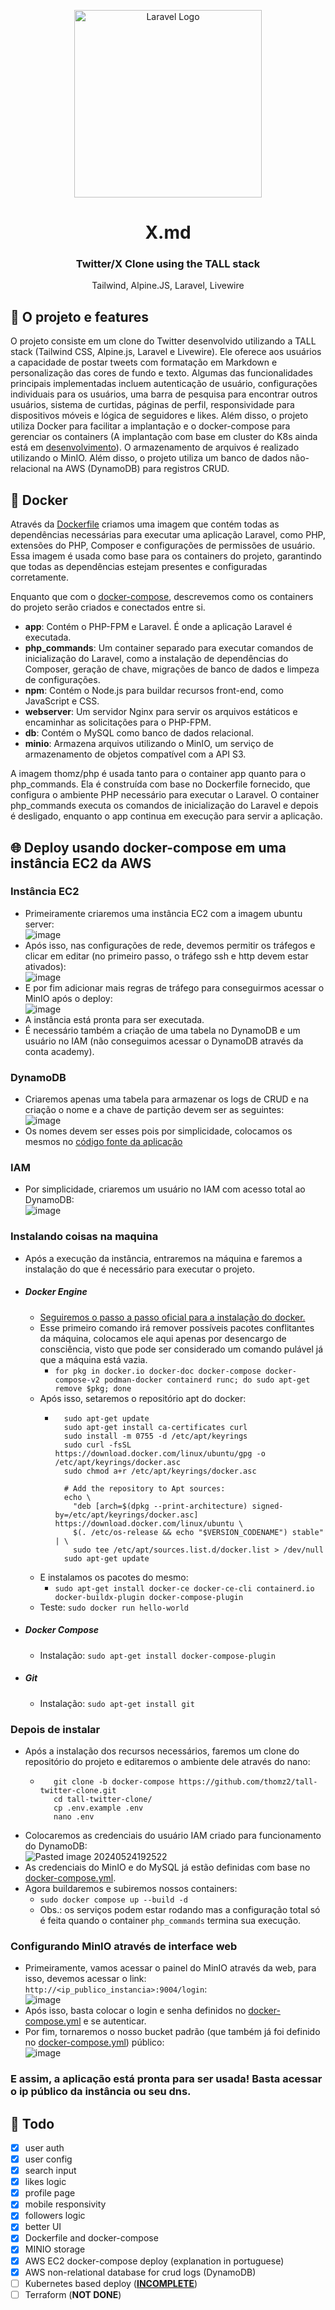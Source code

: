<p align="center"><a href="https://laravel.com" target="_blank"><img src="https://raw.githubusercontent.com/laravel/art/master/logo-lockup/5%20SVG/2%20CMYK/1%20Full%20Color/laravel-logolockup-cmyk-red.svg" width="300" alt="Laravel Logo"></a></p>

<div align="center">   
    <h1>X.md</h1>
    <h3>Twitter/X Clone using the TALL stack</h3>
    <p color="gray">Tailwind, Alpine.JS, Laravel, Livewire</p>
</div>

## 👋 O projeto e features

O projeto consiste em um clone do Twitter desenvolvido utilizando a TALL stack (Tailwind CSS, Alpine.js, Laravel e Livewire). Ele oferece aos usuários a capacidade de postar tweets com formatação em Markdown e personalização das cores de fundo e texto. Algumas das funcionalidades principais implementadas incluem autenticação de usuário, configurações individuais para os usuários, uma barra de pesquisa para encontrar outros usuários, sistema de curtidas, páginas de perfil, responsividade para dispositivos móveis e lógica de seguidores e likes. Além disso, o projeto utiliza Docker para facilitar a implantação e o docker-compose para gerenciar os containers (A implantação com base em cluster do K8s ainda está em [desenvolvimento](https://github.com/thomz2/tall-twitter-clone/tree/docker-compose/k8s)). O armazenamento de arquivos é realizado utilizando o MinIO. Além disso, o projeto utiliza um banco de dados não-relacional na AWS (DynamoDB) para registros CRUD.

## 🐳 Docker

Através da [Dockerfile](https://github.com/thomz2/tall-twitter-clone/blob/docker-compose/Dockerfile) criamos uma imagem que contém todas as dependências necessárias para executar uma aplicação Laravel, como PHP, extensões do PHP, Composer e configurações de permissões de usuário. Essa imagem é usada como base para os containers do projeto, garantindo que todas as dependências estejam presentes e configuradas corretamente.<br>

Enquanto que com o [docker-compose](https://github.com/thomz2/tall-twitter-clone/blob/docker-compose/docker-compose.yml), descrevemos como os containers do projeto serão criados e conectados entre si.
- **app**: Contém o PHP-FPM e Laravel. É onde a aplicação Laravel é executada.
- **php_commands**: Um container separado para executar comandos de inicialização do Laravel, como a instalação de dependências do Composer, geração de chave, migrações de banco de dados e limpeza de configurações.
- **npm**: Contém o Node.js para buildar recursos front-end, como JavaScript e CSS.
- **webserver**: Um servidor Nginx para servir os arquivos estáticos e encaminhar as solicitações para o PHP-FPM.
- **db**: Contém o MySQL como banco de dados relacional.
- **minio**: Armazena arquivos utilizando o MinIO, um serviço de armazenamento de objetos compatível com a API S3.

A imagem thomz/php é usada tanto para o container app quanto para o php_commands. Ela é construída com base no Dockerfile fornecido, que configura o ambiente PHP necessário para executar o Laravel. O container php_commands executa os comandos de inicialização do Laravel e depois é desligado, enquanto o app continua em execução para servir a aplicação.

## 🌐 Deploy usando docker-compose em uma instância EC2 da AWS

### Instância EC2
- Primeiramente criaremos uma instância EC2 com a imagem ubuntu server:<br>![image](https://github.com/thomz2/tall-twitter-clone/assets/82160387/ba9edce1-c492-45fe-88e3-fcad88039959)
- Após isso, nas configurações de rede, devemos permitir os tráfegos e clicar em editar (no primeiro passo, o tráfego ssh e http devem estar ativados):<br>![image](https://github.com/thomz2/tall-twitter-clone/assets/82160387/7c10da2a-85a0-464b-b720-305c69b3b933)
- E por fim adicionar mais regras de tráfego para conseguirmos acessar o MinIO após o deploy:<br>![image](https://github.com/thomz2/tall-twitter-clone/assets/82160387/4f4bddc5-fd68-48e3-96b7-6363680e0863)
- A instância está pronta para ser executada.
- É necessário também a criação de uma tabela no DynamoDB e um usuário no IAM (não conseguimos acessar o DynamoDB através da conta academy).

### DynamoDB
- Criaremos apenas uma tabela para armazenar os logs de CRUD e na criação o nome e a chave de partição devem ser as seguintes:<br>![image](https://github.com/thomz2/tall-twitter-clone/assets/82160387/c16c8c55-8acc-4ba0-b0ec-70a920654db6)
- Os nomes devem ser esses pois por simplicidade, colocamos os mesmos no [código fonte da aplicação](https://github.com/thomz2/tall-twitter-clone/blob/docker-compose/app/Observers/UserObserver.php)

### IAM
- Por simplicidade, criaremos um usuário no IAM com acesso total ao DynamoDB:<br>![image](https://github.com/thomz2/tall-twitter-clone/assets/82160387/f52293e6-bea2-4f62-84e7-15e165b3ff3a)

### Instalando coisas na maquina
- Após a execução da instância, entraremos na máquina e faremos a instalação do que é necessário para executar o projeto.
- ##### Docker Engine
    - [Seguiremos o passo a passo oficial para a instalação do docker.](https://docs.docker.com/engine/install/ubuntu/)
    - Esse primeiro comando irá remover possíveis pacotes conflitantes da máquina, colocamos ele aqui apenas por desencargo de consciência, visto que pode ser considerado um comando pulável já que a máquina está vazia.
	    - `for pkg in docker.io docker-doc docker-compose docker-compose-v2 podman-docker containerd runc; do sudo apt-get remove $pkg; done`
    - Após isso, setaremos o repositório apt do docker:
    	- ```# Add Docker's official GPG key:
    		sudo apt-get update
    		sudo apt-get install ca-certificates curl
    		sudo install -m 0755 -d /etc/apt/keyrings
    		sudo curl -fsSL https://download.docker.com/linux/ubuntu/gpg -o /etc/apt/keyrings/docker.asc
    		sudo chmod a+r /etc/apt/keyrings/docker.asc
    		
    		# Add the repository to Apt sources:
    		echo \
    		  "deb [arch=$(dpkg --print-architecture) signed-by=/etc/apt/keyrings/docker.asc] https://download.docker.com/linux/ubuntu \
    		  $(. /etc/os-release && echo "$VERSION_CODENAME") stable" | \
    		  sudo tee /etc/apt/sources.list.d/docker.list > /dev/null
    		sudo apt-get update 
            ```
    - E instalamos os pacotes do mesmo:
	    - ```sudo apt-get install docker-ce docker-ce-cli containerd.io docker-buildx-plugin docker-compose-plugin```
	- Teste: `sudo docker run hello-world` 
- ##### Docker Compose
	- Instalação: `sudo apt-get install docker-compose-plugin`
- ##### Git
	- Instalação: `sudo apt-get install git`
	
### Depois de instalar
- Após a instalação dos recursos necessários, faremos um clone do repositório do projeto e editaremos o ambiente dele através do nano:
    - ```
         git clone -b docker-compose https://github.com/thomz2/tall-twitter-clone.git
         cd tall-twitter-clone/
         cp .env.example .env
         nano .env
      ```
- Colocaremos as credenciais do usuário IAM criado para funcionamento do DynamoDB:<br>![Pasted image 20240524192522](https://github.com/thomz2/tall-twitter-clone/assets/82160387/a9342ffb-8952-407b-9eda-8e546ab6802f)
- As credenciais do MinIO e do MySQL já estão definidas com base no [docker-compose.yml](https://github.com/thomz2/tall-twitter-clone/blob/docker-compose/docker-compose.yml).
- Agora buildaremos e subiremos nossos containers:
    - `sudo docker compose up --build -d`
    - Obs.: os serviços podem estar rodando mas a configuração total só é feita quando o container `php_commands` termina sua execução.

### Configurando MinIO através de interface web
- Primeiramente, vamos acessar o painel do MinIO através da web, para isso, devemos acessar o link: `http://<ip_publico_instancia>:9004/login`:<br>![image](https://github.com/thomz2/tall-twitter-clone/assets/82160387/5b7dda55-9a30-4a68-9222-0e0a2ba8211d)
- Após isso, basta colocar o login e senha definidos no [docker-compose.yml](https://github.com/thomz2/tall-twitter-clone/blob/docker-compose/docker-compose.yml) e se autenticar.
- Por fim, tornaremos o nosso bucket padrão (que também já foi definido no [docker-compose.yml](https://github.com/thomz2/tall-twitter-clone/blob/docker-compose/docker-compose.yml)) público:<br>![image](https://github.com/thomz2/tall-twitter-clone/assets/82160387/9f9bed84-6f8e-40ce-9cb4-8d359169c00d)

### E assim, a aplicação está pronta para ser usada! Basta acessar o ip público da instância ou seu dns.

## 📌 Todo

- [x] user auth<br>
- [x] user config<br>
- [x] search input<br>
- [x] likes logic<br>
- [x] profile page<br>
- [x] mobile responsivity<br>
- [x] followers logic<br>
- [x] better UI<br>
- [x] Dockerfile and docker-compose<br>
- [x] MINIO storage<br>
- [x] AWS EC2 docker-compose deploy (explanation in portuguese)<br>
- [x] AWS non-relational database for crud logs (DynamoDB)<br>
- [ ] Kubernetes based deploy (**[INCOMPLETE](https://github.com/thomz2/tall-twitter-clone/tree/docker-compose/k8s)**)<br>
- [ ] Terraform (**NOT DONE**)
